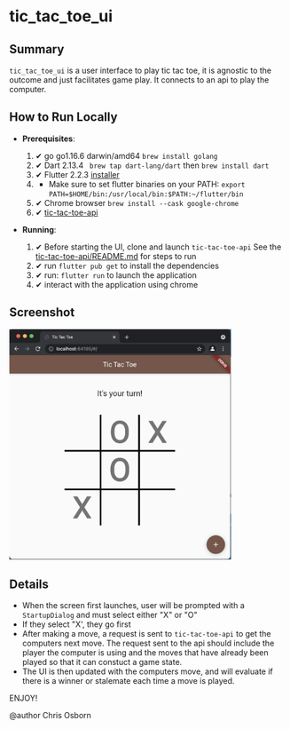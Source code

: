 # tic_tac_toe_ui

## Summary

`tic_tac_toe_ui` is a user interface to play tic tac toe, it is agnostic to the outcome and just facilitates game play. It connects to an api to play the computer.

## How to Run Locally

  - **Prerequisites**:  
    1. ✔ go go1.16.6 darwin/amd64 `brew install golang`
    2. ✔ Dart 2.13.4 ` brew tap dart-lang/dart` then `brew install dart`
    3. ✔ Flutter 2.2.3 [installer](https://flutter.dev/docs/get-started/install)
    4. * Make sure to set flutter binaries on your PATH: `export PATH=$HOME/bin:/usr/local/bin:$PATH:~/flutter/bin`
    5. ✔ Chrome browser `brew install --cask google-chrome`
    6. ✔ [tic-tac-toe-api](https://github.com/cosbor11/tic-tac-toe-api)
   

  - **Running**:
    1.  ✔  Before starting the UI, clone and launch `tic-tac-toe-api` See the [tic-tac-toe-api/README.md](https://github.com/cosbor11/tic-tac-toe-api/blob/main/README.md) for steps to run
    2.  ✔  run `flutter pub get` to install the dependencies
    3.  ✔  run: `flutter run` to launch the application
    4.  ✔  interact with the application using chrome

## Screenshot

<img src="docs/img/tic-tac-toe-app.png" alt="App Screenshot" width="400">

## Details

 - When the screen first launches, user will be prompted with a `StartupDialog` and must select either "X"  or "O"
 - If they select "X', they go first
 - After making a move, a request is sent to `tic-tac-toe-api` to get the computers next move. The request sent to the api should include the player the computer is using and the moves that have already been played so that it can constuct a game state.
 - The UI is then updated with the computers move, and will evaluate if there is a winner or stalemate each time a move is played. 

ENJOY!


@author Chris Osborn






